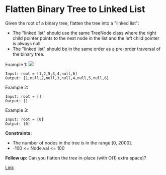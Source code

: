 # Flatten Binary Tree to Linked List

Given the root of a binary tree, flatten the tree into a "linked list":

- The "linked list" should use the same TreeNode class where the right child pointer points to the next node in the list
  and the left child pointer is always null.
- The "linked list" should be in the same order as a pre-order traversal of the binary tree.

Example 1:
![](https://assets.leetcode.com/uploads/2021/01/14/flaten.jpg)

```
Input: root = [1,2,5,3,4,null,6]
Output: [1,null,2,null,3,null,4,null,5,null,6]
```

Example 2:

```
Input: root = []
Output: []

```

Example 3:

```
Input: root = [0]
Output: [0]
```

**Constraints:**

- The number of nodes in the tree is in the range [0, 2000].
- -100 <= Node.val <= 100

**Follow up:** Can you flatten the tree in-place (with O(1) extra space)?

[Link](https://leetcode.com/problems/flatten-binary-tree-to-linked-list/description/)